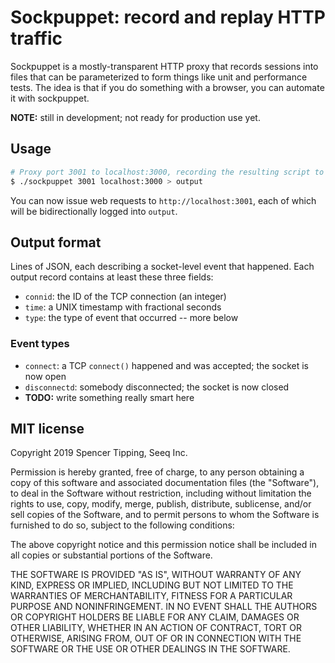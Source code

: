 # Sockpuppet: record and replay HTTP traffic
Sockpuppet is a mostly-transparent HTTP proxy that records sessions into files
that can be parameterized to form things like unit and performance tests. The
idea is that if you do something with a browser, you can automate it with
sockpuppet.

**NOTE:** still in development; not ready for production use yet.


## Usage
```sh
# Proxy port 3001 to localhost:3000, recording the resulting script to output:
$ ./sockpuppet 3001 localhost:3000 > output
```

You can now issue web requests to `http://localhost:3001`, each of which will be
bidirectionally logged into `output`.


## Output format
Lines of JSON, each describing a socket-level event that happened. Each output
record contains at least these three fields:

- `connid`: the ID of the TCP connection (an integer)
- `time`: a UNIX timestamp with fractional seconds
- `type`: the type of event that occurred -- more below

### Event types
- `connect`: a TCP `connect()` happened and was accepted; the socket is now open
- `disconnectd`: somebody disconnected; the socket is now closed
- **TODO:** write something really smart here


## MIT license
Copyright 2019 Spencer Tipping, Seeq Inc.

Permission is hereby granted, free of charge, to any person obtaining a copy of this software and associated documentation files (the "Software"), to deal in the Software without restriction, including without limitation the rights to use, copy, modify, merge, publish, distribute, sublicense, and/or sell copies of the Software, and to permit persons to whom the Software is furnished to do so, subject to the following conditions:

The above copyright notice and this permission notice shall be included in all copies or substantial portions of the Software.

THE SOFTWARE IS PROVIDED "AS IS", WITHOUT WARRANTY OF ANY KIND, EXPRESS OR IMPLIED, INCLUDING BUT NOT LIMITED TO THE WARRANTIES OF MERCHANTABILITY, FITNESS FOR A PARTICULAR PURPOSE AND NONINFRINGEMENT. IN NO EVENT SHALL THE AUTHORS OR COPYRIGHT HOLDERS BE LIABLE FOR ANY CLAIM, DAMAGES OR OTHER LIABILITY, WHETHER IN AN ACTION OF CONTRACT, TORT OR OTHERWISE, ARISING FROM, OUT OF OR IN CONNECTION WITH THE SOFTWARE OR THE USE OR OTHER DEALINGS IN THE SOFTWARE.
